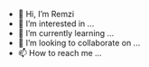 - 👋 Hi, I’m Remzi
- 👀 I’m interested in ...
- 🌱 I’m currently learning ...
- 💞️ I’m looking to collaborate on ...
- 📫 How to reach me ...

<!---
remziex/remziex is a ✨ special ✨ repository because its `README.md` (this file) appears on your GitHub profile.
You can click the Preview link to take a look at your changes.
--->
